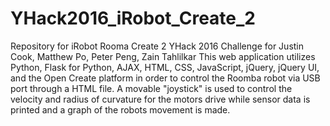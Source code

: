 # YHack2016_iRobot_Create_2
Repository for iRobot Rooma Create 2 YHack 2016 Challenge for Justin Cook, Matthew Po, Peter Peng, Zain Tahlilkar
This web application utilizes Python, Flask for Python, AJAX, HTML, CSS, JavaScript, jQuery, jQuery UI, and the Open Create platform in order to control the Roomba robot via USB port through a HTML file. A movable "joystick" is used to control the velocity and radius of curvature for the motors drive while sensor data is printed and a graph of the robots movement is made.
